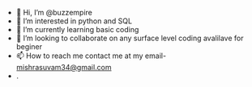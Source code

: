 - 👋 Hi, I’m @buzzempire
- 👀 I’m interested in python and SQL
- 🌱 I’m currently learning basic coding
- 💞️ I’m looking to collaborate on any surface level coding avalilave for beginer
- 📫 How to reach me contact me at my email- mishrasuvam34@gmail.com
- .

<!---
buzzempire/buzzempire is a ✨ special ✨ repository because its `README.md` (this file) appears on your GitHub profile.
You can click the Preview link to take a look at your changes.
--->
